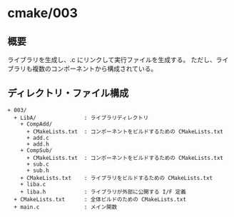 # cmake/003

## 概要

ライブラリを生成し、.c にリンクして実行ファイルを生成する。
ただし、ライブラリも複数のコンポーネントから構成されている。

## ディレクトリ・ファイル構成

```text
+ 003/
  + LibA/               : ライブラリディレクトリ
    + CompAdd/
      + CMakeLists.txt  : コンポーネントをビルドするための CMakeLists.txt
      + add.c
      + add.h
    + CompSub/
      + CMakeLists.txt  : コンポーネントをビルドするための CMakeLists.txt
      + sub.c
      + sub.h
    + CMakeLists.txt    : ライブラリをビルドするための CMakeLists.txt
    + liba.c
    + liba.h            : ライブラリが外部に公開する I/F 定義
  + CMakeLists.txt      : 全体ビルドのための CMakeLists.txt
  + main.c              : メイン関数
```
